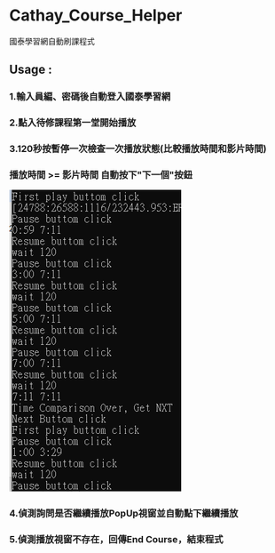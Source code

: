 # Cathay_Course_Helper
國泰學習網自動刷課程式

## Usage : 
### 1.輸入員編、密碼後自動登入國泰學習網
### 2.點入待修課程第一堂開始播放
### 3.120秒按暫停一次檢查一次播放狀態(比較播放時間和影片時間)
###   播放時間 >= 影片時間 自動按下"下一個"按鈕
![image](https://github.com/Benny0624/Cathay_Course_Helper/blob/main/image.png)
### 4.偵測詢問是否繼續播放PopUp視窗並自動點下繼續播放
### 5.偵測播放視窗不存在，回傳End Course，結束程式
